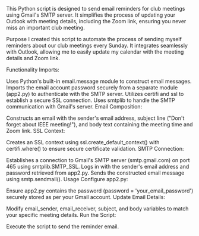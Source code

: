 This Python script is designed to send email reminders for club meetings using Gmail's SMTP server. It simplifies the process of updating your Outlook with meeting details, including the Zoom link, ensuring you never miss an important club meeting.

Purpose
I created this script to automate the process of sending myself reminders about our club meetings every Sunday. It integrates seamlessly with Outlook, allowing me to easily update my calendar with the meeting details and Zoom link.

Functionality
Imports:

Uses Python's built-in email.message module to construct email messages.
Imports the email account password securely from a separate module (app2.py) to authenticate with the SMTP server.
Utilizes certifi and ssl to establish a secure SSL connection.
Uses smtplib to handle the SMTP communication with Gmail's server.
Email Composition:

Constructs an email with the sender's email address, subject line ("Don't forget about IEEE meeting!"), and body text containing the meeting time and Zoom link.
SSL Context:

Creates an SSL context using ssl.create_default_context() with certifi.where() to ensure secure certificate validation.
SMTP Connection:

Establishes a connection to Gmail's SMTP server (smtp.gmail.com) on port 465 using smtplib.SMTP_SSL.
Logs in with the sender's email address and password retrieved from app2.py.
Sends the constructed email message using smtp.sendmail().
Usage
Configure app2.py:

Ensure app2.py contains the password (password = 'your_email_password') securely stored as per your Gmail account.
Update Email Details:

Modify email_sender, email_receiver, subject, and body variables to match your specific meeting details.
Run the Script:

Execute the script to send the reminder email.
